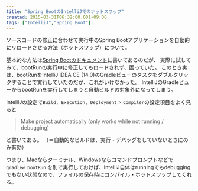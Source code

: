 ```yaml
---
title: "Spring BootのIntelliJでのホットスワップ"
created: 2015-03-31T06:32:00.001+09:00
tags: ["IntelliJ","Spring Boot"]
---
```

ソースコードの修正に合わせて実行中のSpring Bootアプリケーションを自動的にリロードさせる方法（ホットスワップ）について。
<!--more-->
基本的な方法は[Spring Bootのドキュメント](http://docs.spring.io/spring-boot/docs/current/reference/html/howto-hotswapping.html)に書いてあるのだが、
実際に試してみて、bootRunの実行中に修正してもロードされず、困っていた。
このとき実は、bootRunをIntelliJ IDEA CE (14.0)のGradleビューのタスクをダブルクリックすることで実行していたのだが、これがいけなかった。
IntelliJのGradleビューからbootRunを実行してしまうと自動ビルドの対象外になってしまう。

IntelliJの設定で`Build, Execution, Deployment` > `Compiler`の設定項目をよく見ると

> Make project automatically (only works while not running / debugging)

と書いてある。
（＝自動的なビルドは、実行・デバッグをしていないときにのみ有効）

つまり、Macならターミナル、Windowsならコマンドプロンプトなどで `gradlew bootRun` を別で実行しておけば、IntelliJ自体はrunningでもdebuggingでもない状態なので、ファイルの保存時にコンパイル・ホットスワップしてくれる。
